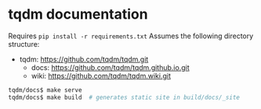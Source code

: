 # tqdm documentation

Requires `pip install -r requirements.txt`
Assumes the following directory structure:

- tqdm: https://github.com/tqdm/tqdm.git
    - docs: https://github.com/tqdm/tqdm.github.io.git
    - wiki: https://github.com/tqdm/tqdm.wiki.git

```bash
tqdm/docs$ make serve
tqdm/docs$ make build  # generates static site in build/docs/_site
```
